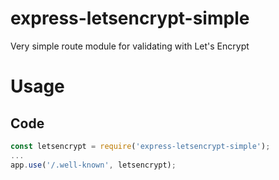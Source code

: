 # express-letsencrypt-simple
Very simple route module for validating with Let's Encrypt

Usage
=====

Code
----

```javascript
const letsencrypt = require('express-letsencrypt-simple');
...
app.use('/.well-known', letsencrypt);
```

